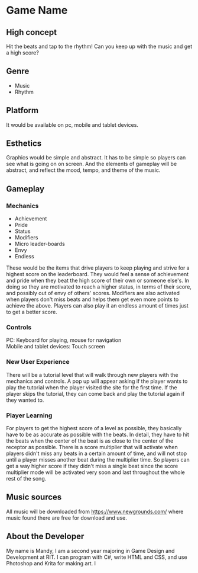 # Game Name

## High concept

Hit the beats and tap to the rhythm! Can you keep up with the music and get a high score?

## Genre

* Music
* Rhythm

## Platform

It would be available on pc, mobile and tablet devices.

## Esthetics

Graphics would be simple and abstract. It has to be simple so players can see what is going on on screen. And the elements of gameplay will be abstract, and reflect the mood, tempo, and theme of the music.

## Gameplay
### Mechanics

* Achievement
* Pride
* Status
* Modifiers
* Micro leader-boards
* Envy
* Endless

These would be the items that drive players to keep playing and strive for a highest score on the leaderboard. They would feel a sense of achievement and pride when they beat the high score of their own or someone else's. In doing so they are motivated to reach a higher status, in terms of their score, and possibly out of envy of others' scores. Modifiers are also activated when players don't miss beats and helps them get even more points to achieve the above. Players can also play it an endless amount of times just to get a better score.

### Controls

PC: Keyboard for playing, mouse for navigation  
Mobile and tablet devices: Touch screen

### New User Experience

There will be a tutorial level that will walk through new players with the mechanics and controls. A pop up will appear asking if the player wants to play the tutorial when the player visited the site for the first time. If the player skips the tutorial, they can come back and play the tutorial again if they wanted to.

### Player Learning

For players to get the highest score of a level as possible, they basically have to be as accurate as possible with the beats. In detail, they have to hit the beats when the center of the beat is as close to the center of the receptor as possible. There is a score multiplier that will activate when players didn't miss any beats in a certain amount of time, and will not stop until a player misses another beat during the multiplier time. So players can get a way higher score if they didn't miss a single beat since the score multiplier mode will be activated very soon and last throughout the whole rest of the song.

## Music sources

All music will be downloaded from https://www.newgrounds.com/ where music found there are free for download and use.

## About the Developer

My name is Mandy, I am a second year majoring in Game Design and Development at RIT. I can program with C#, write HTML and CSS, and use Photoshop and Krita for making art. I 
